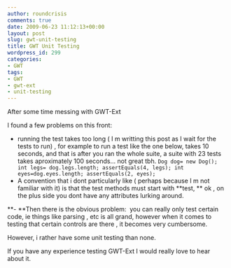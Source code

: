 ```yaml
---
author: roundcrisis
comments: true
date: 2009-06-23 11:12:13+00:00
layout: post
slug: gwt-unit-testing
title: GWT Unit Testing
wordpress_id: 299
categories:
- GWT
tags:
- GWT
- gwt-ext
- unit-testing
---
```


After some time messing with GWT-Ext

I found a few problems on this front:

- running the test takes too long ( I m writting this post as I wait for the tests to run) , for example to run a test like the one below, takes 10 seconds, and that is after you ran the whole suite, a suite with 23 tests takes aproximately 100 seconds... not great tbh.
`
Dog dog= new Dog();
int legs= dog.legs.length;
assertEquals(4, legs);
int eyes=dog.eyes.length;
assertEquals(2, eyes);
`
- A convention that i dont particularly like ( perhaps because I m not familiar with it) is that the test methods must start with **test, ** ok , on the plus side you dont have any attributes lurking around.

**- **Then there is the obvious problem:  you can really only test certain code, ie things like parsing , etc is all grand, however when it comes to testing that certain controls are there , it becomes very cumbersome.

However, i rather have some unit testing than none.

If you have any experience testing GWT-Ext I would really love to hear about it.
